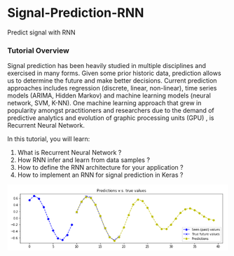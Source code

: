 # Signal-Prediction-RNN
Predict signal with RNN 

### Tutorial Overview

Signal prediction has been heavily studied in multiple disciplines and exercised in many forms. Given some prior historic data, prediction allows us to determine the future and make better decisions. Current prediction approaches includes regression (discrete, linear, non-linear), time series models (ARIMA, Hidden Markov) and machine learning models  (neural network, SVM, K-NN). One machine learning approach that grew in popularity amongst practitioners and researchers due to the demand of predictive analytics and evolution of graphic processing units (GPU) , is Recurrent Neural Network. 

In this tutorial, you will learn: 

1. What is Recurrent Neural Network ? 
2. How RNN infer and learn from data samples ?
3. How to define the RNN architecture for your application ?
4. How to implement an RNN for signal prediction in Keras ?

<img src="./images/front.png">
